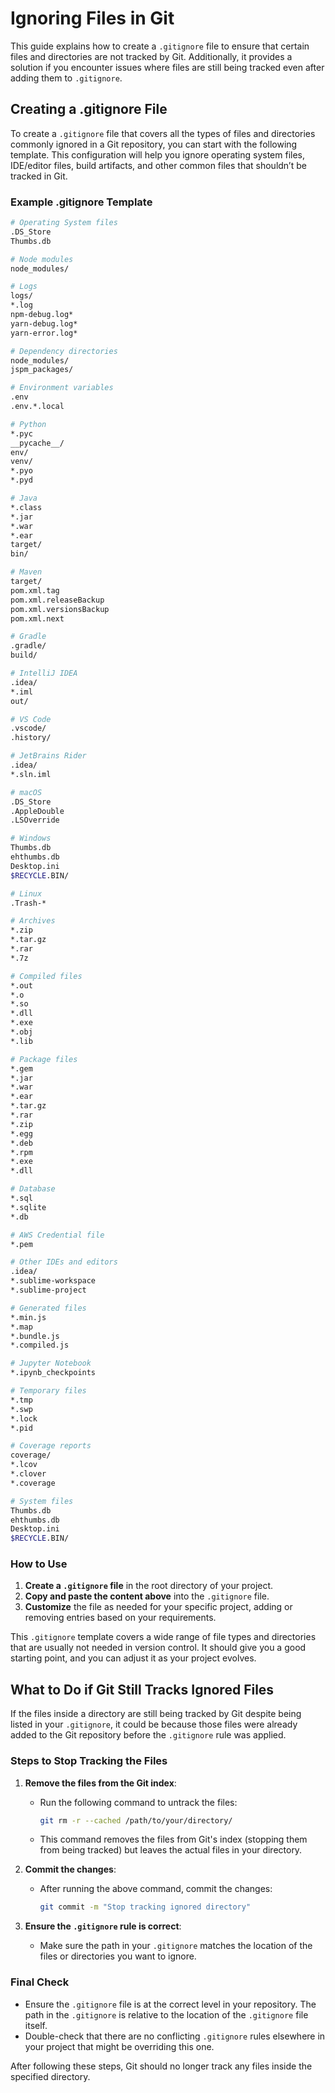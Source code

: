 
# Ignoring Files in Git

This guide explains how to create a `.gitignore` file to ensure that certain files and directories are not tracked by Git. Additionally, it provides a solution if you encounter issues where files are still being tracked even after adding them to `.gitignore`.

## Creating a .gitignore File

To create a `.gitignore` file that covers all the types of files and directories commonly ignored in a Git repository, you can start with the following template. This configuration will help you ignore operating system files, IDE/editor files, build artifacts, and other common files that shouldn’t be tracked in Git.

### Example .gitignore Template

```bash
# Operating System files
.DS_Store
Thumbs.db

# Node modules
node_modules/

# Logs
logs/
*.log
npm-debug.log*
yarn-debug.log*
yarn-error.log*

# Dependency directories
node_modules/
jspm_packages/

# Environment variables
.env
.env.*.local

# Python
*.pyc
__pycache__/
env/
venv/
*.pyo
*.pyd

# Java
*.class
*.jar
*.war
*.ear
target/
bin/

# Maven
target/
pom.xml.tag
pom.xml.releaseBackup
pom.xml.versionsBackup
pom.xml.next

# Gradle
.gradle/
build/

# IntelliJ IDEA
.idea/
*.iml
out/

# VS Code
.vscode/
.history/

# JetBrains Rider
.idea/
*.sln.iml

# macOS
.DS_Store
.AppleDouble
.LSOverride

# Windows
Thumbs.db
ehthumbs.db
Desktop.ini
$RECYCLE.BIN/

# Linux
.Trash-*

# Archives
*.zip
*.tar.gz
*.rar
*.7z

# Compiled files
*.out
*.o
*.so
*.dll
*.exe
*.obj
*.lib

# Package files
*.gem
*.jar
*.war
*.ear
*.tar.gz
*.rar
*.zip
*.egg
*.deb
*.rpm
*.exe
*.dll

# Database
*.sql
*.sqlite
*.db

# AWS Credential file
*.pem

# Other IDEs and editors
.idea/
*.sublime-workspace
*.sublime-project

# Generated files
*.min.js
*.map
*.bundle.js
*.compiled.js

# Jupyter Notebook
*.ipynb_checkpoints

# Temporary files
*.tmp
*.swp
*.lock
*.pid

# Coverage reports
coverage/
*.lcov
*.clover
*.coverage

# System files
Thumbs.db
ehthumbs.db
Desktop.ini
$RECYCLE.BIN/
```

### How to Use

1. **Create a `.gitignore` file** in the root directory of your project.
2. **Copy and paste the content above** into the `.gitignore` file.
3. **Customize** the file as needed for your specific project, adding or removing entries based on your requirements.

This `.gitignore` template covers a wide range of file types and directories that are usually not needed in version control. It should give you a good starting point, and you can adjust it as your project evolves.

## What to Do if Git Still Tracks Ignored Files

If the files inside a directory are still being tracked by Git despite being listed in your `.gitignore`, it could be because those files were already added to the Git repository before the `.gitignore` rule was applied.

### Steps to Stop Tracking the Files

1. **Remove the files from the Git index**:
   - Run the following command to untrack the files:
     ```bash
     git rm -r --cached /path/to/your/directory/
     ```
   - This command removes the files from Git's index (stopping them from being tracked) but leaves the actual files in your directory.

2. **Commit the changes**:
   - After running the above command, commit the changes:
     ```bash
     git commit -m "Stop tracking ignored directory"
     ```

3. **Ensure the `.gitignore` rule is correct**:
   - Make sure the path in your `.gitignore` matches the location of the files or directories you want to ignore.

### Final Check

- Ensure the `.gitignore` file is at the correct level in your repository. The path in the `.gitignore` is relative to the location of the `.gitignore` file itself.
- Double-check that there are no conflicting `.gitignore` rules elsewhere in your project that might be overriding this one.

After following these steps, Git should no longer track any files inside the specified directory.
